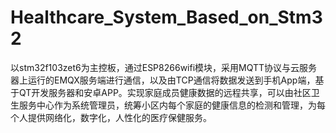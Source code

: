 # Healthcare_System_Based_on_Stm32
以stm32f103zet6为主控板，通过ESP8266wifi模块，采用MQTT协议与云服务器上运行的EMQX服务端进行通信，以及由TCP通信将数据发送到手机App端，基于QT开发服务器和安卓APP。实现家庭成员健康数据的远程共享，可以由社区卫生服务中心作为系统管理员，统筹小区内每个家庭的健康信息的检测和管理，为每个人提供网络化，数字化，人性化的医疗保健服务。

